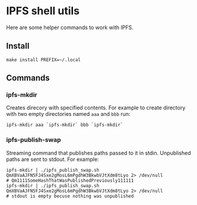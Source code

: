 IPFS shell utils
================

Here are some helper commands to work with IPFS.

Install
-------

    make install PREFIX=~/.local

Commands
--------

### ipfs-mkdir

Creates direcory with specified contents. For example to create
directory with two empty directories named `aaa` and `bbb` run:

    ipfs-mkdir aaa `ipfs-mkdir` bbb `ipfs-mkdir`

### ipfs-publish-swap

Streaming command that publishes paths passed to it in stdin.
Unpublished paths are sent to stdout. For example:

    ipfs-mkdir | ./ipfs_publish_swap.sh QmXBVaAJFN5FJ4Sxe2gMosL6mPgdhW3BkwbVJtXdm8tLyo 2> /dev/null
    # Qm1111SomeHashThatWasPublishedPreviously111111
    ipfs-mkdir | ./ipfs_publish_swap.sh QmXBVaAJFN5FJ4Sxe2gMosL6mPgdhW3BkwbVJtXdm8tLyo 2> /dev/null
    # stdout is empty becuse nothing was unpublished
